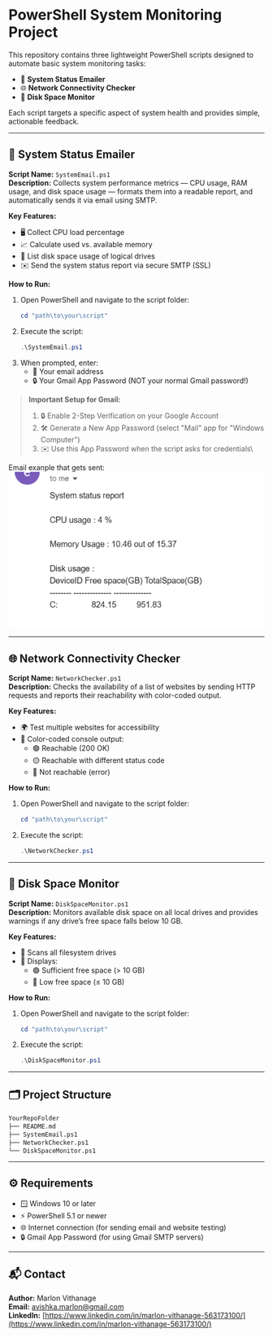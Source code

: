 # PowerShell System Monitoring Project

This repository contains three lightweight PowerShell scripts designed to automate basic system monitoring tasks:

- 📧 **System Status Emailer**
- 🌐 **Network Connectivity Checker**
- 💾 **Disk Space Monitor**

Each script targets a specific aspect of system health and provides simple, actionable feedback.

---

## 📧 System Status Emailer

**Script Name:** `SystemEmail.ps1`\
**Description:** Collects system performance metrics — CPU usage, RAM usage, and disk space usage — formats them into a readable report, and automatically sends it via email using SMTP.

**Key Features:**

- 🖥️ Collect CPU load percentage
- 📈 Calculate used vs. available memory
- 💽 List disk space usage of logical drives
- ✉️ Send the system status report via secure SMTP (SSL)

**How to Run:**

1. Open PowerShell and navigate to the script folder:
   ```powershell
   cd "path\to\your\script"
   ```
2. Execute the script:
   ```powershell
   .\SystemEmail.ps1
   ```
3. When prompted, enter:
   - 📧 Your email address
   - 🔒 Your Gmail App Password (NOT your normal Gmail password!)

> **Important Setup for Gmail:**
>
> 1. 🔒 Enable 2-Step Verification on your Google Account
> 2. 🛠️ Generate a New App Password (select "Mail" app for "Windows Computer")
> 3. ✉️ Use this App Password when the script asks for credentials\

Email exanple that gets sent: \
![image alt](https://github.com/MarlonVithanage/Powershell-Automation-Scripts/blob/d9df823f9a97fe236a706faa41243cd89324ef70/SystemStatusEmail.png)


---

## 🌐 Network Connectivity Checker

**Script Name:** `NetworkChecker.ps1`\
**Description:** Checks the availability of a list of websites by sending HTTP requests and reports their reachability with color-coded output.

**Key Features:**

- 🌍 Test multiple websites for accessibility
- 🎨 Color-coded console output:
  - 🟢 Reachable (200 OK)
  - 🟡 Reachable with different status code
  - 🔴 Not reachable (error)

**How to Run:**

1. Open PowerShell and navigate to the script folder:
   ```powershell
   cd "path\to\your\script"
   ```
2. Execute the script:
   ```powershell
   .\NetworkChecker.ps1
   ```

---

## 💾 Disk Space Monitor

**Script Name:** `DiskSpaceMonitor.ps1`\
**Description:** Monitors available disk space on all local drives and provides warnings if any drive’s free space falls below 10 GB.

**Key Features:**

- 📂 Scans all filesystem drives
- 🎯 Displays:
  - 🟢 Sufficient free space (> 10 GB)
  - 🔴 Low free space (≤ 10 GB)

**How to Run:**

1. Open PowerShell and navigate to the script folder:
   ```powershell
   cd "path\to\your\script"
   ```
2. Execute the script:
   ```powershell
   .\DiskSpaceMonitor.ps1
   ```

---

## 🗂️ Project Structure

```plaintext
YourRepoFolder
├── README.md
├── SystemEmail.ps1
├── NetworkChecker.ps1
└── DiskSpaceMonitor.ps1
```

---

## ⚙️ Requirements

- 🪟 Windows 10 or later
- ⚡ PowerShell 5.1 or newer
- 🌐 Internet connection (for sending email and website testing)
- 🔒 Gmail App Password (for using Gmail SMTP servers)

---

## 📬 Contact

**Author:** Marlon Vithanage\
**Email:** [avishka.marlon@gmail.com](mailto\:avishka.marlon@gmail.com)\
**LinkedIn:** [https://www.linkedin.com/in/marlon-vithanage-563173100/](https://www.linkedin.com/in/marlon-vithanage-563173100/)

